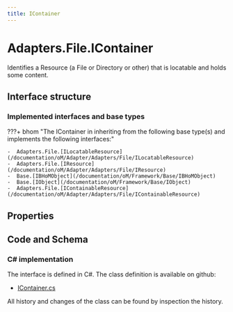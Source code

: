```yaml
---
title: IContainer
---
```


# Adapters.File.IContainer

Identifies a Resource (a File or Directory or other) that is locatable and holds some content.

## Interface structure

### Implemented interfaces and base types

???+ bhom "The IContainer in inheriting from the following base type(s) and implements the following interfaces:"

    -  Adapters.File.[ILocatableResource](/documentation/oM/Adapter/Adapters/File/ILocatableResource)
    -  Adapters.File.[IResource](/documentation/oM/Adapter/Adapters/File/IResource)
    -  Base.[IBHoMObject](/documentation/oM/Framework/Base/IBHoMObject)
    -  Base.[IObject](/documentation/oM/Framework/Base/IObject)
    -  Adapters.File.[IContainableResource](/documentation/oM/Adapter/Adapters/File/IContainableResource)


## Properties

## Code and Schema

### C# implementation

The interface is defined in C#. The class definition is available on github:

- [IContainer.cs](https://github.com/BHoM/File_Toolkit/blob/develop/File_oM/Interfaces/IContainer.cs)

All history and changes of the class can be found by inspection the history.
